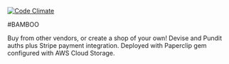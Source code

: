 [![Code Climate](https://codeclimate.com/github/mariacassino/bamboo/badges/gpa.svg)](https://codeclimate.com/github/mariacassino/bamboo)

#BAMBOO

Buy from other vendors, or create a shop of your own! Devise and Pundit auths plus Stripe payment integration. Deployed with Paperclip gem configured with AWS Cloud Storage.

